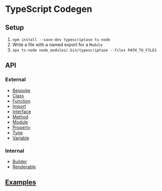 # TypeScript Codegen

## Setup

1. `npm install --save-dev typescriptase ts-node`
1. Write a file with a named export for a `Module`
2. `npx ts-node node_modules/.bin/typescriptase --files PATH_TO_FILES`

## API

### External

* [Bespoke](https://github.com/arichiv/typescriptase/blob/master/src/bespoke.ts)
* [Class](https://github.com/arichiv/typescriptase/blob/master/src/class.ts)
* [Function](https://github.com/arichiv/typescriptase/blob/master/src/function.ts)
* [Import](https://github.com/arichiv/typescriptase/blob/master/src/import.ts)
* [Interface](https://github.com/arichiv/typescriptase/blob/master/src/interface.ts)
* [Method](https://github.com/arichiv/typescriptase/blob/master/src/method.ts)
* [Module](https://github.com/arichiv/typescriptase/blob/master/src/module.ts)
* [Property](https://github.com/arichiv/typescriptase/blob/master/src/property.ts)
* [Type](https://github.com/arichiv/typescriptase/blob/master/src/type.ts)
* [Variable](https://github.com/arichiv/typescriptase/blob/master/src/variable.ts)

### Internal

* [Builder](https://github.com/arichiv/typescriptase/blob/master/src/builder.ts)
* [Renderable](https://github.com/arichiv/typescriptase/blob/master/src/renderable.ts)

## [Examples](https://github.com/arichiv/typescriptase/blob/master/src/__tests__/examples.ts)
